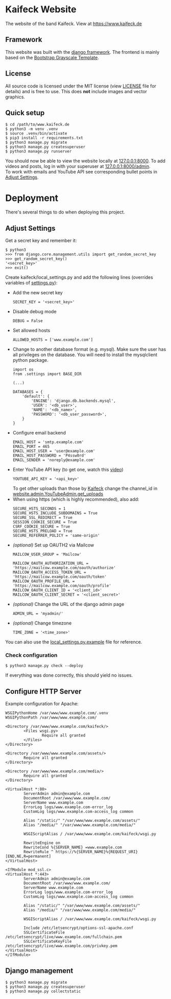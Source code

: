 # Kaifeck Website
The website of the band Kaifeck. View at https://www.kaifeck.de

## Framework
This website was built with the [django framework](https://www.djangoproject.com/). 
The frontend is mainly based on the [Bootstrap Grayscale Template](https://github.com/BlackrockDigital/startbootstrap-grayscale).

## License
All source code is licensed under the MIT license (view [LICENSE](../master/LICENSE) file for details) and is free to use. 
This does **not** include images and vector graphics.

## Quick setup
```
$ cd /path/to/www.kaifeck.de
$ python3 -m venv .venv
$ source .venv/bin/activate
$ pip3 install -r requirements.txt
$ python3 manage.py migrate
$ python3 manage.py createsuperuser
$ python3 manage.py runserver
```
You should now be able to view the website locally at [127.0.0.1:8000](http://127.0.0.1:8000).
To add videos and posts, log in with your superuser at [127.0.0.1:8000/admin](http://127.0.0.1:8000/admin). \
To work with emails and YouTube API see corresponding bullet points in [Adjust Settings](#adjust-settings).

# Deployment
There's several things to do when deploying this project.

## Adjust Settings
Get a secret key and remember it:
```
$ python3
>>> from django.core.management.utils import get_random_secret_key
>>> get_random_secret_key()
'<secret_key>'
>>> exit()
```
Create kaifeck/local_settings.py and add the following lines (overrides variables of [settings.py](../master/kaifeck/settings.py)):
  * Add the new secret key
    ```
    SECRET_KEY = '<secret_key>'
    ```
  * Disable debug mode
    ```
    DEBUG = False
    ```
  * Set allowed hosts
    ```
    ALLOWED_HOSTS = ['www.example.com']
    ```
  * Change to another database format (e.g. mysql). Make sure the user has all privileges on the database.
    You will need to install the mysqlclient python package.
    ```
    import os 
    from .settings import BASE_DIR
    
    (...)
    
    DATABASES = {
        'default': {
            'ENGINE': 'django.db.backends.mysql',
            'USER': '<db_user>',
            'NAME': '<db_name>',
            'PASSWORD': '<db_user_password>',
        }
    }
    ```
  * Configure email backend
    ```
    EMAIL_HOST = 'smtp.example.com'
    EMAIL_PORT = 465
    EMAIL_HOST_USER = 'user@example.com'
    EMAIL_HOST_PASSWORD = 'P4ssw0rd'
    EMAIL_SENDER = 'noreply@example.com'
    ```
  * Enter YouTube API key (to get one, watch this [video](https://www.youtube.com/watch?v=-QMg39gK624))
    ```
    YOUTUBE_API_KEY = '<api_key>'
    ```
    To get other uploads than those by [Kaifeck](https://www.youtube.com/channel/UCU5yJUgbF9E2LxDLS-voY4g) change the 
    channel_id in [website.admin.YouTubeAdmin.get_uploads](../master/website/admin.py#L40)
  * When using https (which is highly recommended), also add:
    ```
    SECURE_HSTS_SECONDS = 1
    SECURE_HSTS_INCLUDE_SUBDOMAINS = True
    SECURE_SSL_REDIRECT = True
    SESSION_COOKIE_SECURE = True
    CSRF_COOKIE_SECURE = True
    SECURE_HSTS_PRELOAD = True
    SECURE_REFERRER_POLICY = 'same-origin'
    ```
  * *(optional)* Set up OAUTH2 via Mailcow
    ```
    MAILCOW_USER_GROUP = 'Mailcow'

    MAILCOW_OAUTH_AUTHORIZATION_URL = 'https://mailcow.example.com/oauth/authorize'
    MAILCOW_OAUTH_ACCESS_TOKEN_URL = 'https://mailcow.example.com/oauth/token'
    MAILCOW_OAUTH_PROFILE_URL = 'https://mailcow.example.com/oauth/profile'
    MAILCOW_OAUTH_CLIENT_ID = '<client_id>'
    MAILCOW_OAUTH_CLIENT_SECRET = '<client_secret>'
    ```
  * *(optional)* Change the URL of the django admin page
    ```
    ADMIN_URL = 'myadmin/'
    ```
  * *(optional)* Change timezone
    ```
    TIME_ZONE = '<time_zone>'
    ```
You can also use the [local_settings.py.example](../master/kaifeck/local_settings.py.example) file for reference.
  
### Check configuration
```
$ python3 manage.py check --deploy
```
If everything was done correctly, this should yield no issues.

## Configure HTTP Server
Example configuration for Apache:
```
WSGIPythonHome /var/www/www.example.com/.venv
WSGIPythonPath /var/www/www.example.com/

<Directory /var/www/www.example.com/kaifeck/>
        <Files wsgi.py>
                Require all granted
        </Files>
</Directory>

<Directory /var/www/www.example.com/assets/>
        Require all granted
</Directory>

<Directory /var/www/www.example.com/media/>
        Require all granted
</Directory>

<VirtualHost *:80>
        ServerAdmin admin@example.com
        DocumentRoot /var/www/www.example.com/
        ServerName www.example.com
        ErrorLog logs/www.example.com-error_log
        CustomLog logs/www.example.com-access_log common

        Alias "/static/" "/var/www/www.example.com/assets/"
        Alias "/media/" "/var/www/www.example.com/media/"

        WSGIScriptAlias / /var/www/www.example.com/kaifeck/wsgi.py

        RewriteEngine on
        RewriteCond %{SERVER_NAME} =www.example.com
        RewriteRule ^ https://%{SERVER_NAME}%{REQUEST_URI} [END,NE,R=permanent]
</VirtualHost>

<IfModule mod_ssl.c>
<VirtualHost *:443>
        ServerAdmin admin@example.com
        DocumentRoot /var/www/www.example.com/
        ServerName www.example.com
        ErrorLog logs/www.example.com-error_log
        CustomLog logs/www.example.com-access_log common

        Alias "/static/" "/var/www/www.example.com/assets/"
        Alias "/media/" "/var/www/www.example.com/media/"

        WSGIScriptAlias / /var/www/www.example.com/kaifeck/wsgi.py

        Include /etc/letsencrypt/options-ssl-apache.conf
        SSLCertificateFile /etc/letsencrypt/live/www.example.com/fullchain.pem
        SSLCertificateKeyFile /etc/letsencrypt/live/www.example.com/privkey.pem
</VirtualHost>
</IfModule>
```

## Django management
```
$ python3 manage.py migrate
$ python3 manage.py createsuperuser
$ python3 manage.py collectstatic
```
